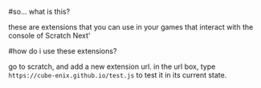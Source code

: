#so... what is this?

these are extensions that you can use in your games that interact with the console of Scratch Next'

#how do i use these extensions?

go to scratch, and add a new extension url. in the url box, type `https://cube-enix.github.io/test.js` to test it in its current state.

